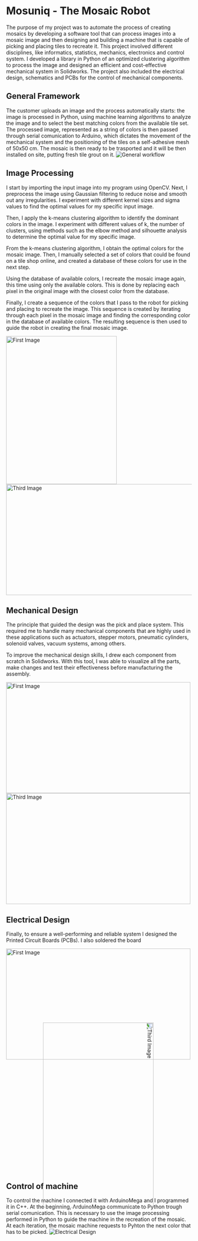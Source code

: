 # Mosuniq - The Mosaic Robot

The purpose of my project was to automate the process of creating mosaics by developing a software tool that can process images into a mosaic image and then designing and building a machine that is capable of picking and placing tiles to recreate it. This  project involved different disciplines, like informatics, statistics, mechanics, electronics and control system.
I developed a library in Python of an optimized clustering algorithm to process the image and designed an efficient and cost-effective mechanical system in Solidworks. The project also included the electrical design, schematics and PCBs for the control of mechanical components.

## General Framework
The customer uploads an image and the process automatically starts: the image is processed in Python, using machine learning algorithms to analyze the image and to select the best matching colors from the available tile set. The processed image, represented as a string of colors is then passed through serial comunication to Arduino, which dictates the movement of the mechanical system and the positioning of the tiles on a self-adhesive mesh of 50x50 cm. The mosaic is then ready to be trasported and it will be then installed on site, putting fresh tile grout on it.
![General workflow](Images/Automationdiagram.png)

## Image Processing
I start by importing the input image into my program using OpenCV. Next, I preprocess the image using Gaussian filtering to reduce noise and smooth out any irregularities. I experiment with different kernel sizes and sigma values to find the optimal values for my specific input image.

Then, I apply the k-means clustering algorithm to identify the dominant colors in the image. I experiment with different values of k, the number of clusters, using methods such as the elbow method and silhouette analysis to determine the optimal value for my specific image. 

From the k-means clustering algorithm, I obtain the optimal colors for the mosaic image. Then, I manually selected a set of colors that could be found on a tile shop online, and created a database of these colors for use in the next step.

Using the database of available colors, I recreate the mosaic image again, this time using only the available colors. This is done by replacing each pixel in the original image with the closest color from the database. 

Finally, I create a sequence of the colors that I pass to the robot for picking and placing to recreate the image. This sequence is created by iterating through each pixel in the mosaic image and finding the corresponding color in the database of available colors. The resulting sequence is then used to guide the robot in creating the final mosaic image.
<p>
  <img src="Images/image_processing_chart.png" alt="First Image" width="300" height="400" style="display:inline-block; margin-right:10px;"/>
  <img src="Images/original_algorithm_av.png" alt="Third Image" width="700" height="300"  style="display:inline-block;"/>
</p>


## Mechanical Design

The principle that guided the design was the pick and place system. This required me to handle many mechanical components that are highly used in these applications such as actuators, stepper motors, pneumatic cylinders, solenoid valves, vacuum systems, among others.

To improve the mechanical design skills, I drew each component from scratch in Solidworks. With this tool, I was able to visualize all the parts, make changes and test their effectiveness before manufacturing the assembly.


<p>
  <img src="Images/Machine_axis.jpg.png" alt="First Image" width="500" height="300" style="display:inline-block; margin-right:10px;"/>
  <img src="Images/Mosaic_machine_brackets.png" alt="Third Image" width="500" height="300"  style="display:inline-block;"/>
</p>

## Electrical Design
Finally, to ensure a well-performing and reliable system I designed the Printed Circuit Boards (PCBs). I also soldered the board


<p>
  <img src="Images/PCB_assembly.jpg" alt="First Image" width="500" height="300" style="display:inline-block; margin-right:10px;"/>
  <img src="Images/PCB_motors.png" alt="Third Image" width="500" height="300"  style=" transform: rotate(90deg);"/>
</p>

## Control of machine
To control the machine I connected it with ArduinoMega and I programmed it in C++. At the beginning, ArduinoMega communicate to Python trough serial comunication. This is necessary to use the image processing performed in Python to guide the machine in the recreation of the mosaic. At each iteration, the mosaic machine requests to Pyhton the next color that has to be picked.
![Electrical Design](Images/Control_structure.png)
